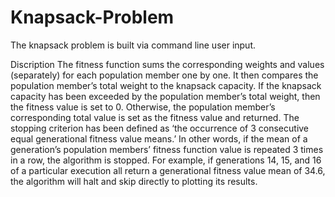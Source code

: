 # Knapsack-Problem
The knapsack problem is built via command line user input.  

Discription
The fitness function sums the corresponding weights and values (separately) for each population member one by one. It then compares the population member’s total weight to the knapsack capacity. If the knapsack capacity has been exceeded by the population member’s total weight, then the fitness value is set to 0. Otherwise, the population member’s corresponding total value is set as the fitness value and returned.  The stopping criterion has been defined as ‘the occurrence of 3 consecutive equal generational fitness value means.’ In other words, if the mean of a generation’s population members’ fitness function value is repeated 3 times in a row, the algorithm is stopped. For example, if generations 14, 15, and 16 of a particular execution all return a generational fitness value mean of 34.6, the algorithm will halt and skip directly to plotting its results.
